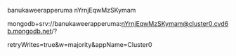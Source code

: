 

banukaweerapperuma
nYrnjEqwMzSKymam

mongodb+srv://banukaweerapperuma:nYrnjEqwMzSKymam@cluster0.cvd6b.mongodb.net/?

retryWrites=true&w=majority&appName=Cluster0
